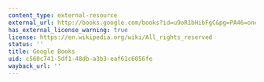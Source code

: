 ```yaml
---
content_type: external-resource
external_url: http://books.google.com/books?id=u9oR1bHibFgC&pg=PA46=onepage
has_external_license_warning: true
license: https://en.wikipedia.org/wiki/All_rights_reserved
status: ''
title: Google Books
uid: c560c741-5df1-48db-a3b3-eaf61c6056fe
wayback_url: ''
---
```

